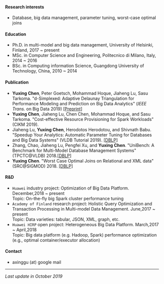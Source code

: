 [comment]: # (Short bio)

#### Research interests
- Database, big data management, parameter tuning, worst-case optimal joins

#### Education
- Ph.D. in multi-model and big data management, University of Helsinki, Finland, 2017 ~ present
- MSc. in Computer Science and Engineering, Politecnico di Milano, Italy, 2014 ~ 2016
- BSc. in Computing information Science, Guangdong University of Technology, China, 2010 ~ 2014 

#### Publication 
- **Yuxing Chen**, Peter Goetsch, Mohammad Hoque, Jiaheng Lu, Sasu Tarkoma. "d-Simplexed: Adaptive Delaunay Triangulation for Performance Modeling and Prediction on Big Data Analytics" (*IEEE Trans.* on Big Data 2019) [[Preprint]](https://www.computer.org/csdl/journal/bd/5555/01/08878273/1ejeexYAco0)
- **Yuxing Chen**, Jiaheng Lu, Chen Chen, Mohammad Hoque, and Sasu Tarkoma. "Cost-effective Resource Provisioning for Spark Workloads" (CIKM 2019).
- Jiaheng Lu, **Yuxing Chen**, Herodotos Herodotou, and Shivnath Babu. "Speedup Your Analytics: Automatic Parameter Tuning for Databases and Big Data Systems" (VLDB Tutorial 2019). [[DBLP]](https://dblp.uni-trier.de/search?q=Speedup+Your+Analytics%3A+Automatic+Parameter+Tuning+for+Databases+and+Big+Data+Systems)
- Zhang, Chao, Jiaheng Lu, Pengfei Xu, and **Yuxing Chen**. "UniBench: A Benchmark for Multi-Model Database Management Systems" (TPCTC@VLDB) 2018.[[DBLP]](https://dblp.uni-trier.de/search?q=UniBench%3A+A+Benchmark+for+Multi-model+Database+Management+Systems)
- **Yuxing Chen**. "Worst Case Optimal Joins on Relational and XML data" (SRC@SIGMOD) 2018. [[DBLP]](https://dblp.uni-trier.de/search?q=Worst+Case+Optimal+Joins+on+Relational+and+XML+data)


#### R&D
- `Huawei` industry project: Optimization of Big Data Platform. December,2018 ~ present  
 Topic: On-the-fly big Spark cluster performance tuning
- `Academy of Finland` research project: Holistic Query Optimization and Transaction Processing in Multi-model Data Management. June,2017 ~ present  
 Topic: Data varieties: tabular, JSON, XML, graph, etc.
- `Huawei HIRP` open project: Heterogeneous Big Data Platform. March,2017 ~ April,2018  
 Topic: Big data platform (e.g. Hadoop, Spark) performance optimization (e.g., optimal container/executor allocation)

#### Contact
- axinggu (at) google mail



------------

_Last update in October 2019_
